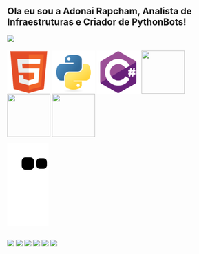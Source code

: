 ## Ola eu sou a Adonai Rapcham, Analista de Infraestruturas e Criador de PythonBots!
<picture>
  <source
    srcset="https://github-readme-stats.vercel.app/api?username=Rapcham&show_icons=true&theme=nightowl"
    media="(prefers-color-scheme: nightowl)"
  />
  <source
    srcset="https://github-readme-stats.vercel.app/api?username=Rapcham&show_icons=true"
    media="(prefers-color-scheme: nightowl), (prefers-color-scheme: nightowl)"
  />
  <img src="https://github-readme-stats.vercel.app/api?username=Rapcham&show_icons=true" />
</picture>


<div style="display: inline_block"><br> 
  <img align="center" alt="HTML" height="100" width="100" src="https://raw.githubusercontent.com/devicons/devicon/master/icons/html5/html5-original.svg">
  <img align="center" alt="Python" height="100" width="100" src="https://raw.githubusercontent.com/devicons/devicon/master/icons/python/python-original.svg">
  <img align="center" alt="C" height="100" width="100" src="https://raw.githubusercontent.com/devicons/devicon/master/icons/csharp/csharp-original.svg">
  <img align="center" src="https://cdn.jsdelivr.net/gh/devicons/devicon/icons/docker/docker-original-wordmark.svg" width="100" height="100" />
  <img align="center" src="https://cdn.jsdelivr.net/gh/devicons/devicon/icons/kubernetes/kubernetes-plain-wordmark.svg" width="100" height="100" />
  <img align="center" src="https://cdn.jsdelivr.net/gh/devicons/devicon/icons/jenkins/jenkins-original.svg" width="100" height="100" />
</div>


  ![](https://github.com/vaamonde/vaamonde/blob/output/github-contribution-grid-snake.svg)
  
  ##
 
<div> 
  <a href="https://www.youtube.com/channel/UC_-uuuZbY0AAt9CViNzvc-Q" target="_blank"><img src="https://img.shields.io/badge/YouTube-FF0000?style=for-the-badge&logo=youtube&logoColor=white" target="_blank"></a>
  <a href="https://instagram.com/rafaballerini" target="_blank"><img src="https://img.shields.io/badge/-Instagram-%23E4405F?style=for-the-badge&logo=instagram&logoColor=white" target="_blank"></a>
 	<a href="https://www.twitch.tv/rafaballerinii" target="_blank"><img src="https://img.shields.io/badge/Twitch-9146FF?style=for-the-badge&logo=twitch&logoColor=white" target="_blank"></a>
 <a href="https://discord.gg/wagxzStdcR" target="_blank"><img src="https://img.shields.io/badge/Discord-7289DA?style=for-the-badge&logo=discord&logoColor=white" target="_blank"></a> 
  <a href = "mailto:contatorafaballerini@gmail.com"><img src="https://img.shields.io/badge/-Gmail-%23333?style=for-the-badge&logo=gmail&logoColor=white" target="_blank"></a>
  <a href="https://www.linkedin.com/in/rafaella-ballerini-45875016a" target="_blank"><img src="https://img.shields.io/badge/-LinkedIn-%230077B5?style=for-the-badge&logo=linkedin&logoColor=white" target="_blank"></a> 
  
</div>
